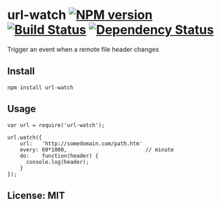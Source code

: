 # url-watch [![NPM version](https://badge.fury.io/js/url-watch.png?branch=master)](http://badge.fury.io/js/url-watch) [![Build Status](https://travis-ci.org/flexbean/url-watch.png?branch=master)](https://travis-ci.org/flexbean/url-watch) [![Dependency Status](https://gemnasium.com/flexbean/url-watch.png?branch=master)](https://gemnasium.com/flexbean/url-watch)

Trigger an event when a remote file header changes

## Install

```
npm install url-watch
```

## Usage

```
var url = require('url-watch');

url.watch({
	url:   'http://somedomain.com/path.htm'
	every: 60*1000,                         // minute
	do:    function(header) {
	  console.log(header);
	}
});
```

## License: MIT
